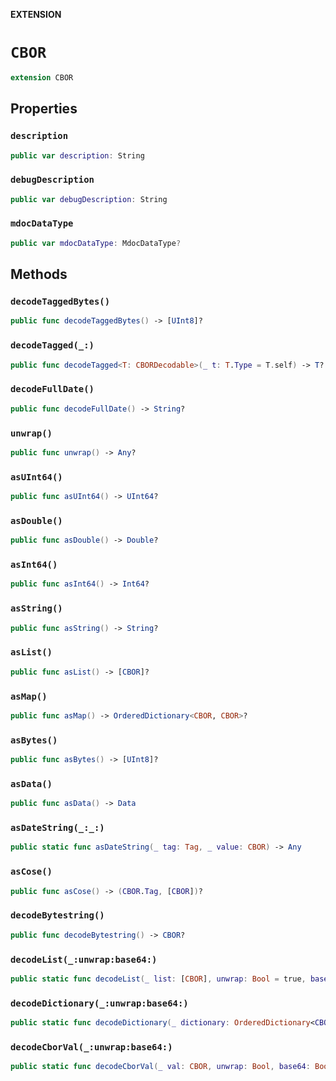**EXTENSION**

# `CBOR`
```swift
extension CBOR
```

## Properties
### `description`

```swift
public var description: String
```

### `debugDescription`

```swift
public var debugDescription: String
```

### `mdocDataType`

```swift
public var mdocDataType: MdocDataType?
```

## Methods
### `decodeTaggedBytes()`

```swift
public func decodeTaggedBytes() -> [UInt8]?
```

### `decodeTagged(_:)`

```swift
public func decodeTagged<T: CBORDecodable>(_ t: T.Type = T.self) -> T?
```

### `decodeFullDate()`

```swift
public func decodeFullDate() -> String?
```

### `unwrap()`

```swift
public func unwrap() -> Any?
```

### `asUInt64()`

```swift
public func asUInt64() -> UInt64?
```

### `asDouble()`

```swift
public func asDouble() -> Double?
```

### `asInt64()`

```swift
public func asInt64() -> Int64?
```

### `asString()`

```swift
public func asString() -> String?
```

### `asList()`

```swift
public func asList() -> [CBOR]?
```

### `asMap()`

```swift
public func asMap() -> OrderedDictionary<CBOR, CBOR>?
```

### `asBytes()`

```swift
public func asBytes() -> [UInt8]?
```

### `asData()`

```swift
public func asData() -> Data
```

### `asDateString(_:_:)`

```swift
public static func asDateString(_ tag: Tag, _ value: CBOR) -> Any
```

### `asCose()`

```swift
public func asCose() -> (CBOR.Tag, [CBOR])?
```

### `decodeBytestring()`

```swift
public func decodeBytestring() -> CBOR?
```

### `decodeList(_:unwrap:base64:)`

```swift
public static func decodeList(_ list: [CBOR], unwrap: Bool = true, base64: Bool = false) -> [Any]
```

### `decodeDictionary(_:unwrap:base64:)`

```swift
public static func decodeDictionary(_ dictionary: OrderedDictionary<CBOR, CBOR>, unwrap: Bool = true, base64: Bool = false) -> OrderedDictionary<String, Any>
```

### `decodeCborVal(_:unwrap:base64:)`

```swift
public static func decodeCborVal(_ val: CBOR, unwrap: Bool, base64: Bool) -> Any
```
